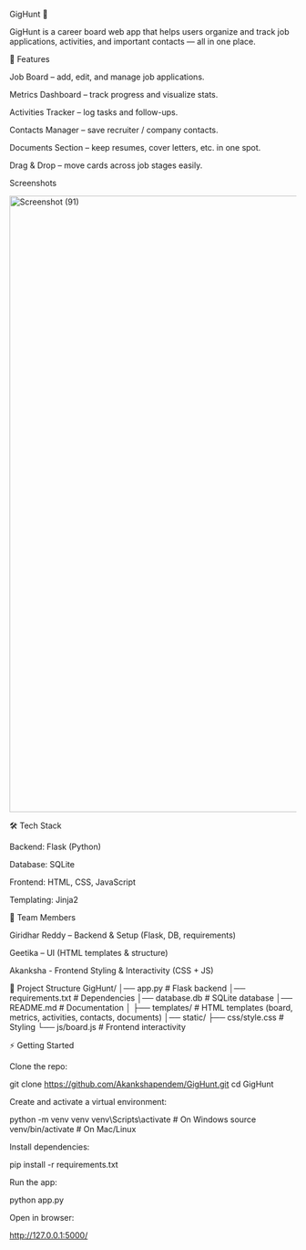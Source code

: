 GigHunt 🎯

GigHunt is a career board web app that helps users organize and track job applications, activities, and important contacts — all in one place.

🚀 Features

Job Board – add, edit, and manage job applications.

Metrics Dashboard – track progress and visualize stats.

Activities Tracker – log tasks and follow-ups.

Contacts Manager – save recruiter / company contacts.

Documents Section – keep resumes, cover letters, etc. in one spot.

Drag & Drop – move cards across job stages easily.

Screenshots

<img width="1920" height="1080" alt="Screenshot (91)" src="https://github.com/user-attachments/assets/3ca74950-6370-4ad4-ba9c-bd9c3f32788e" />



🛠️ Tech Stack

Backend: Flask (Python)

Database: SQLite

Frontend: HTML, CSS, JavaScript

Templating: Jinja2

👥 Team Members

Giridhar Reddy – Backend & Setup (Flask, DB, requirements)

Geetika – UI (HTML templates & structure)

Akanksha - Frontend Styling & Interactivity (CSS + JS)

📂 Project Structure
GigHunt/
│── app.py                # Flask backend
│── requirements.txt       # Dependencies
│── database.db            # SQLite database
│── README.md              # Documentation
│
├── templates/             # HTML templates (board, metrics, activities, contacts, documents)
│── static/
    ├── css/style.css      # Styling
    └── js/board.js        # Frontend interactivity

⚡ Getting Started

Clone the repo:

git clone https://github.com/Akankshapendem/GigHunt.git
cd GigHunt


Create and activate a virtual environment:

python -m venv venv
venv\Scripts\activate   # On Windows
source venv/bin/activate # On Mac/Linux


Install dependencies:

pip install -r requirements.txt


Run the app:

python app.py


Open in browser:

http://127.0.0.1:5000/
